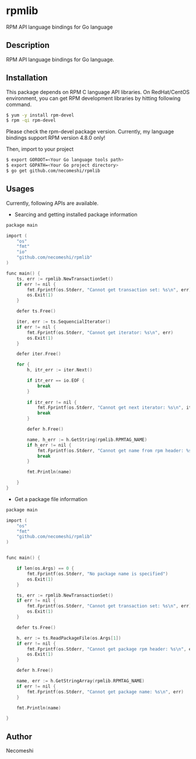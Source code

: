 rpmlib
===

RPM API language bindings for Go language

## Description
RPM API language bindings for Go language.

## Installation

This package depends on RPM C language API libraries. 
On RedHat/CentOS environment, you can get RPM development 
libraries by hitting following command.

```bash
$ yum -y install rpm-devel
$ rpm -qi rpm-devel
```

Please check the rpm-devel package version. 
Currently, my language bindings support RPM version 4.8.0 only!

Then, import to your project

```bash
$ export GOROOT=<Your Go language tools path>
$ export GOPATH=<Your Go project directory>
$ go get github.com/necomeshi/rpmlib
```

## Usages

Currently, following APIs are available. 

* Searcing and getting installed package information

```c
package main

import (
	"os"
	"fmt"
	"io"
	"github.com/necomeshi/rpmlib"
)

func main() {
	ts, err := rpmlib.NewTransactionSet()
	if err != nil {
		fmt.Fprintf(os.Stderr, "Cannot get transaction set: %s\n", err)
		os.Exit(1)
	}

	defer ts.Free()

	iter, err := ts.SequencialIterator()
	if err != nil {
		fmt.Fprintf(os.Stderr, "Cannot get iterator: %s\n", err)
		os.Exit(1)
	}

	defer iter.Free()

	for {
		h, itr_err := iter.Next()

		if itr_err == io.EOF {
			break	
		}
		
		if itr_err != nil {
			fmt.Fprintf(os.Stderr, "Cannot get next iterator: %s\n", itr_err)
			break
		}

		defer h.Free()

		name, h_err := h.GetString(rpmlib.RPMTAG_NAME)	
		if h_err != nil {
			fmt.Fprintf(os.Stderr, "Cannot get name from rpm header: %s\n", h_err)
			break
		}

		fmt.Println(name)

	}
}
```

* Get a package file information

```c
package main

import (
	"os"
	"fmt"
	"github.com/necomeshi/rpmlib"
)


func main() {

	if len(os.Args) == 0 {
		fmt.Fprintf(os.Stderr, "No package name is specified")
		os.Exit(1)
	}

	ts, err := rpmlib.NewTransactionSet()	
	if err != nil {
		fmt.Fprintf(os.Stderr, "Cannot get transaction set: %s\n", err)
		os.Exit(1)
	}

	defer ts.Free()

	h, err := ts.ReadPackageFile(os.Args[1])
	if err != nil {
		fmt.Fprintf(os.Stderr, "Cannot get package rpm header: %s\n", err)
		os.Exit(1)
	}

	defer h.Free()

	name, err := h.GetStringArray(rpmlib.RPMTAG_NAME)
	if err != nil {
		fmt.Fprintf(os.Stderr, "Cannot get package name: %s\n", err)
	}

	fmt.Println(name)

}
```

## Author
Necomeshi
